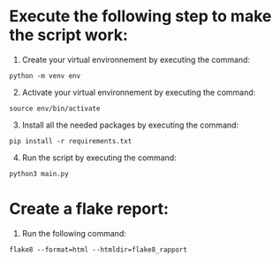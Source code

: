 # Execute the following step to make the script work:

1. Create your virtual environnement by executing the command:

```
python -m venv env
```

2. Activate your virtual environnement by executing the command:

```
source env/bin/activate
```

3. Install all the needed packages by executing the command:

```
pip install -r requirements.txt
```

4. Run the script by executing the command:

```
python3 main.py
```

# Create a flake report:

1. Run the following command:

```
flake8 --format=html --htmldir=flake8_rapport
```
